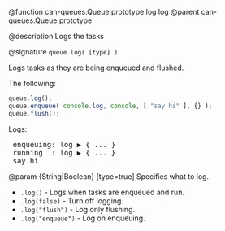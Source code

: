@function can-queues.Queue.prototype.log log
@parent can-queues.Queue.prototype

@description Logs the tasks

@signature `queue.log( [type] )`

 Logs tasks as they are being enqueued and flushed.

 The following:

 ```js
queue.log();
queue.enqueue( console.log, console, [ "say hi" ], {} );
queue.flush();
```

 Logs:

 <pre>
 enqueuing: log &#x25B6; { ... }
 running  : log &#x25B6; { ... }
 say hi</pre>

 @param {String|Boolean} [type=true] Specifies what to log.
  - `.log()` - Logs when tasks are enqueued and run.
  - `.log(false)` - Turn off logging.
  - `.log("flush")` - Log only flushing.
  - `.log("enqueue")` - Log on enqueuing.
